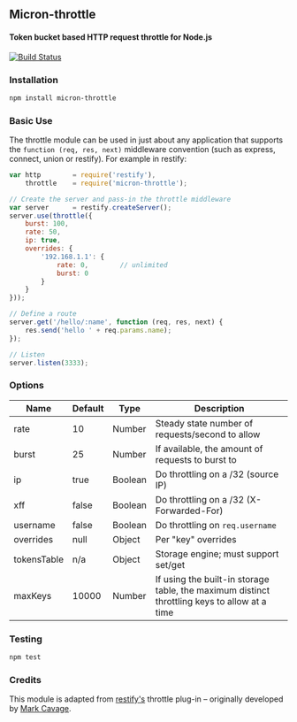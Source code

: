 ## Micron-throttle
#### Token bucket based HTTP request throttle for Node.js

[![Build Status](https://travis-ci.org/thisandagain/micron-throttle.png)](https://travis-ci.org/thisandagain/micron-throttle)

### Installation
```bash
npm install micron-throttle
```

### Basic Use
The throttle module can be used in just about any application that supports the `function (req, res, next)` middleware convention (such as express, connect, union or restify). For example in restify:
```js
var http        = require('restify'),
    throttle    = require('micron-throttle');

// Create the server and pass-in the throttle middleware
var server      = restify.createServer();
server.use(throttle({
    burst: 100,
    rate: 50,
    ip: true,
    overrides: {
        '192.168.1.1': {
            rate: 0,        // unlimited
            burst: 0
        }
    }
}));

// Define a route
server.get('/hello/:name', function (req, res, next) {
    res.send('hello ' + req.params.name);
});

// Listen
server.listen(3333);
```

### Options
<table>
    <thead>
        <tr>
            <th>Name</th>
            <th>Default</th>
            <th>Type</th>
            <th>Description</th>
        </tr>
    </thead>
    <tbody>
        <tr><td>rate</td><td>10</td><td>Number</td><td>Steady state number of requests/second to allow</td></tr>
        <tr><td>burst</td><td>25</td><td>Number</td><td>If available, the amount of requests to burst to</td></tr>
        <tr><td>ip</td><td>true</td><td>Boolean</td><td>Do throttling on a /32 (source IP)</td></tr>
        <tr><td>xff</td><td>false</td><td>Boolean</td><td>Do throttling on a /32 (X-Forwarded-For)</td></tr>
        <tr><td>username</td><td>false</td><td>Boolean</td><td>Do throttling on <code>req.username</code></td></tr>
        <tr><td>overrides</td><td>null</td><td>Object</td><td>Per "key" overrides</td></tr>
        <tr><td>tokensTable</td><td>n/a</td><td>Object</td><td>Storage engine; must support set/get</td></tr>
        <tr><td>maxKeys</td><td>10000</td><td>Number</td><td>If using the built-in storage table, the maximum distinct throttling keys to allow at a time</td></tr>
    </tbody>
</table>

### Testing
```bash
npm test
```

### Credits
This module is adapted from [restify's](https://github.com/mcavage/node-restify) throttle plug-in – originally developed by [Mark Cavage](https://github.com/mcavage).